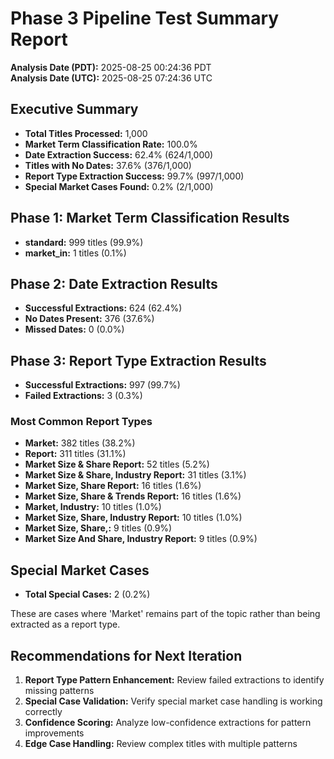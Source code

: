 # Phase 3 Pipeline Test Summary Report

**Analysis Date (PDT):** 2025-08-25 00:24:36 PDT  
**Analysis Date (UTC):** 2025-08-25 07:24:36 UTC

## Executive Summary

- **Total Titles Processed:** 1,000
- **Market Term Classification Rate:** 100.0%
- **Date Extraction Success:** 62.4% (624/1,000)
- **Titles with No Dates:** 37.6% (376/1,000)
- **Report Type Extraction Success:** 99.7% (997/1,000)
- **Special Market Cases Found:** 0.2% (2/1,000)

## Phase 1: Market Term Classification Results

- **standard:** 999 titles (99.9%)
- **market_in:** 1 titles (0.1%)


## Phase 2: Date Extraction Results

- **Successful Extractions:** 624 (62.4%)
- **No Dates Present:** 376 (37.6%)
- **Missed Dates:** 0 (0.0%)

## Phase 3: Report Type Extraction Results

- **Successful Extractions:** 997 (99.7%)
- **Failed Extractions:** 3 (0.3%)

### Most Common Report Types

- **Market:** 382 titles (38.2%)
- **Report:** 311 titles (31.1%)
- **Market Size & Share Report:** 52 titles (5.2%)
- **Market Size & Share, Industry Report:** 31 titles (3.1%)
- **Market Size, Share Report:** 16 titles (1.6%)
- **Market Size, Share & Trends Report:** 16 titles (1.6%)
- **Market, Industry:** 10 titles (1.0%)
- **Market Size, Share, Industry Report:** 10 titles (1.0%)
- **Market Size, Share,:** 9 titles (0.9%)
- **Market Size And Share, Industry Report:** 9 titles (0.9%)


## Special Market Cases

- **Total Special Cases:** 2 (0.2%)

These are cases where 'Market' remains part of the topic rather than being extracted as a report type.

## Recommendations for Next Iteration

1. **Report Type Pattern Enhancement:** Review failed extractions to identify missing patterns
2. **Special Case Validation:** Verify special market case handling is working correctly
3. **Confidence Scoring:** Analyze low-confidence extractions for pattern improvements
4. **Edge Case Handling:** Review complex titles with multiple patterns

